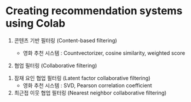 # Creating recommendation systems using Colab

1. 콘텐츠 기반 필터링 (Content-based filtering)
    - 영화 추천 시스템 : Countvectorizer, cosine similarity, weighted score

2. 협업 필터링 (Collaborative filtering)
 1) 잠재 요인 협업 필터링 (Latent factor collaborative filtering)
     - 영화 추천 시스템 : SVD, Pearson correlation coefficient
 2) 최근접 이웃 협업 필터링 (Nearest neighbor collaborative filtering)
